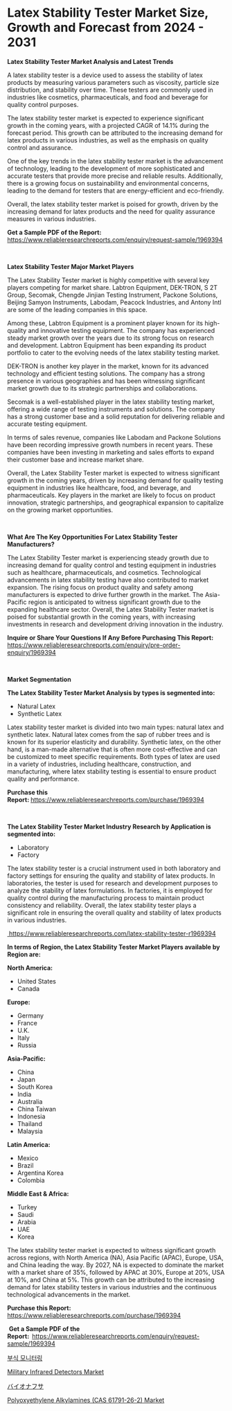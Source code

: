 <p><h1>Latex Stability Tester Market Size, Growth and Forecast from 2024 - 2031</h1></p><p><strong>Latex Stability Tester Market Analysis and Latest Trends</strong></p>
<p><p>A latex stability tester is a device used to assess the stability of latex products by measuring various parameters such as viscosity, particle size distribution, and stability over time. These testers are commonly used in industries like cosmetics, pharmaceuticals, and food and beverage for quality control purposes.</p><p>The latex stability tester market is expected to experience significant growth in the coming years, with a projected CAGR of 14.1% during the forecast period. This growth can be attributed to the increasing demand for latex products in various industries, as well as the emphasis on quality control and assurance.</p><p>One of the key trends in the latex stability tester market is the advancement of technology, leading to the development of more sophisticated and accurate testers that provide more precise and reliable results. Additionally, there is a growing focus on sustainability and environmental concerns, leading to the demand for testers that are energy-efficient and eco-friendly.</p><p>Overall, the latex stability tester market is poised for growth, driven by the increasing demand for latex products and the need for quality assurance measures in various industries.</p></p>
<p><strong>Get a Sample PDF of the Report:&nbsp;</strong> <a href="https://www.reliableresearchreports.com/enquiry/request-sample/1969394">https://www.reliableresearchreports.com/enquiry/request-sample/1969394</a></p>
<p>&nbsp;</p>
<p><strong>Latex Stability Tester Major Market Players</strong></p>
<p><p>The Latex Stability Tester market is highly competitive with several key players competing for market share. Labtron Equipment, DEK-TRON, S 2T Group, Secomak, Chengde Jinjian Testing Instrument, Packone Solutions, Beijing Samyon Instruments, Labodam, Peacock Industries, and Antony Intl are some of the leading companies in this space.</p><p>Among these, Labtron Equipment is a prominent player known for its high-quality and innovative testing equipment. The company has experienced steady market growth over the years due to its strong focus on research and development. Labtron Equipment has been expanding its product portfolio to cater to the evolving needs of the latex stability testing market.</p><p>DEK-TRON is another key player in the market, known for its advanced technology and efficient testing solutions. The company has a strong presence in various geographies and has been witnessing significant market growth due to its strategic partnerships and collaborations.</p><p>Secomak is a well-established player in the latex stability testing market, offering a wide range of testing instruments and solutions. The company has a strong customer base and a solid reputation for delivering reliable and accurate testing equipment.</p><p>In terms of sales revenue, companies like Labodam and Packone Solutions have been recording impressive growth numbers in recent years. These companies have been investing in marketing and sales efforts to expand their customer base and increase market share.</p><p>Overall, the Latex Stability Tester market is expected to witness significant growth in the coming years, driven by increasing demand for quality testing equipment in industries like healthcare, food, and beverage, and pharmaceuticals. Key players in the market are likely to focus on product innovation, strategic partnerships, and geographical expansion to capitalize on the growing market opportunities.</p></p>
<p>&nbsp;</p>
<p><strong>What Are The Key Opportunities For Latex Stability Tester Manufacturers?</strong></p>
<p><p>The Latex Stability Tester market is experiencing steady growth due to increasing demand for quality control and testing equipment in industries such as healthcare, pharmaceuticals, and cosmetics. Technological advancements in latex stability testing have also contributed to market expansion. The rising focus on product quality and safety among manufacturers is expected to drive further growth in the market. The Asia-Pacific region is anticipated to witness significant growth due to the expanding healthcare sector. Overall, the Latex Stability Tester market is poised for substantial growth in the coming years, with increasing investments in research and development driving innovation in the industry.</p></p>
<p><strong>Inquire or Share Your Questions If Any Before Purchasing This Report:</strong> <a href="https://www.reliableresearchreports.com/enquiry/pre-order-enquiry/1969394">https://www.reliableresearchreports.com/enquiry/pre-order-enquiry/1969394</a></p>
<p>&nbsp;</p>
<p><strong>Market Segmentation</strong></p>
<p><strong>The Latex Stability Tester Market Analysis by types is segmented into:</strong></p>
<p><ul><li>Natural Latex</li><li>Synthetic Latex</li></ul></p>
<p><p>Latex stability tester market is divided into two main types: natural latex and synthetic latex. Natural latex comes from the sap of rubber trees and is known for its superior elasticity and durability. Synthetic latex, on the other hand, is a man-made alternative that is often more cost-effective and can be customized to meet specific requirements. Both types of latex are used in a variety of industries, including healthcare, construction, and manufacturing, where latex stability testing is essential to ensure product quality and performance.</p></p>
<p><strong>Purchase this Report:&nbsp;</strong><a href="https://www.reliableresearchreports.com/purchase/1969394">https://www.reliableresearchreports.com/purchase/1969394</a></p>
<p>&nbsp;</p>
<p><strong>The Latex Stability Tester Market Industry Research by Application is segmented into:</strong></p>
<p><ul><li>Laboratory</li><li>Factory</li></ul></p>
<p><p>The latex stability tester is a crucial instrument used in both laboratory and factory settings for ensuring the quality and stability of latex products. In laboratories, the tester is used for research and development purposes to analyze the stability of latex formulations. In factories, it is employed for quality control during the manufacturing process to maintain product consistency and reliability. Overall, the latex stability tester plays a significant role in ensuring the overall quality and stability of latex products in various industries.</p></p>
<p><a href="https://www.reliableresearchreports.com/latex-stability-tester-r1969394">&nbsp;https://www.reliableresearchreports.com/latex-stability-tester-r1969394</a></p>
<p><strong>In terms of Region, the Latex Stability Tester Market Players available by Region are:</strong></p>
<p>
    <p> <strong> North America: </strong>
        <ul>
            <li>United States</li>
            <li>Canada</li>
        </ul>
        </p> 
    <p> <strong> Europe: </strong>
        <ul>
            <li>Germany</li>
            <li>France</li>
            <li>U.K.</li>
            <li>Italy</li>
            <li>Russia</li>
        </ul>
        </p> 
    <p> <strong> Asia-Pacific: </strong>
        <ul>
            <li>China</li>
            <li>Japan</li>
            <li>South Korea</li>
            <li>India</li>
            <li>Australia</li>
            <li>China Taiwan</li>
            <li>Indonesia</li>
            <li>Thailand</li>
            <li>Malaysia</li>
        </ul>
        </p> 
    <p> <strong> Latin America: </strong>
        <ul>
            <li>Mexico</li>
            <li>Brazil</li>
            <li>Argentina Korea</li>
            <li>Colombia</li>
        </ul>
        </p> 
    <p> <strong> Middle East & Africa: </strong>
        <ul>
            <li>Turkey</li>
            <li>Saudi</li>
            <li>Arabia</li>
            <li>UAE</li>
            <li>Korea</li>
        </ul>
    </p>
    </p>
<p><p>The latex stability tester market is expected to witness significant growth across regions, with North America (NA), Asia Pacific (APAC), Europe, USA, and China leading the way. By 2027, NA is expected to dominate the market with a market share of 35%, followed by APAC at 30%, Europe at 20%, USA at 10%, and China at 5%. This growth can be attributed to the increasing demand for latex stability testers in various industries and the continuous technological advancements in the market.</p></p>
<p><strong>Purchase this Report: </strong><a href="https://www.reliableresearchreports.com/purchase/1969394">https://www.reliableresearchreports.com/purchase/1969394</a></p>
<p>&nbsp;<strong>Get a Sample PDF of the Report:&nbsp;&nbsp;</strong><a href="https://www.reliableresearchreports.com/enquiry/request-sample/1969394">https://www.reliableresearchreports.com/enquiry/request-sample/1969394</a></p>
<p><strong></strong></p>
<p><p><a href="https://github.com/vss5505pa7z1p/Market-Research-Report-List-1/blob/main/435339941220.md">부식 모니터링</a></p><p><a href="https://github.com/sofayahoo2023/Market-Research-Report-List-4/blob/main/military-infrared-detectors-market.md">Military Infrared Detectors Market</a></p><p><a href="https://medium.com/@alfaro.etbn_52903/%E3%83%90%E3%82%A4%E3%82%AA%E3%83%8A%E3%83%95%E3%82%B5%E5%B8%82%E5%A0%B4%E8%A6%8F%E6%A8%A1-cagr-%E3%83%88%E3%83%AC%E3%83%B3%E3%83%892024-2030-6f316a155e82">バイオナフサ</a></p><p><a href="https://issuu.com/reportprime-2/docs/polyoxyethylene-alkylamines-cas-61791-26-2-market-">Polyoxyethylene Alkylamines (CAS 61791-26-2) Market</a></p></p>
